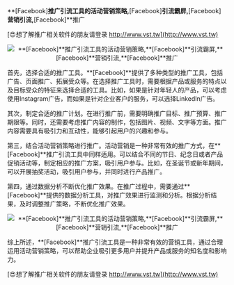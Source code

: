 **[Facebook]**推广引流工具的活动营销策略,**[Facebook]**引流霸屏,**[Facebook]**营销引流,**[Facebook]**推广

[😍想了解推广相关软件的朋友请登录 http://www.vst.tw](http://www.vst.tw)

 <center><img src="https://vst.tw/MP4/tuiguang/png/3.png" alt="**[Facebook]**推广引流工具的活动营销策略,**[Facebook]**引流霸屏,**[Facebook]**营销引流,**[Facebook]**推广"></center>

首先，选择合适的推广工具。**[Facebook]**提供了多种类型的推广工具，包括广告、页面推广、拓展受众等。在选择推广工具时，需要根据产品或服务的特点以及目标受众的特征来选择合适的工具。比如，如果是针对年轻人的产品，可以考虑使用Instagram广告，而如果是针对企业客户的服务，可以选择LinkedIn广告。

其次，制定合适的推广计划。在进行推广前，需要明确推广目标、推广预算、推广期限等。同时，还需要考虑推广内容的制作，包括图片、视频、文字等方面。推广内容需要具有吸引力和互动性，能够引起用户的兴趣和参与。

第三，结合活动营销策略进行推广。活动营销是一种非常有效的推广方式，在**[Facebook]**推广引流工具中同样适用。可以结合不同的节日、纪念日或者产品促销活动等，制定相应的推广方案，吸引用户参与。比如，在圣诞节或新年期间，可以开展抽奖活动，吸引用户参与，并同时进行产品推广。

第四，通过数据分析不断优化推广效果。在推广过程中，需要通过**[Facebook]**提供的数据分析工具，对推广效果进行监测和分析。根据分析结果，及时调整推广策略，不断优化推广效果。

 <center><img src="https://vst.tw/MP4/tuiguang/png/3.png" alt="**[Facebook]**推广引流工具的活动营销策略,**[Facebook]**引流霸屏,**[Facebook]**营销引流,**[Facebook]**推广"></center>

综上所述，**[Facebook]**推广引流工具是一种非常有效的营销工具，通过合理运用活动营销策略，可以帮助企业吸引更多用户并提升产品或服务的知名度和影响力。

[😍想了解推广相关软件的朋友请登录 http://www.vst.tw](http://www.vst.tw)



